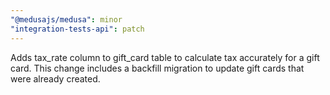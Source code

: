 ```yaml
---
"@medusajs/medusa": minor
"integration-tests-api": patch
---
```


Adds tax_rate column to gift_card table to calculate tax accurately for a gift card. This change includes a backfill migration to update gift cards that were already created.
